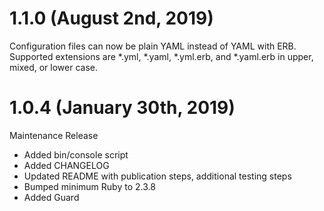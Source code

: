 # 1.1.0 (August 2nd, 2019)

Configuration files can now be plain YAML instead of YAML with ERB. Supported extensions are *.yml, *.yaml, *.yml.erb, and *.yaml.erb in upper, mixed, or lower case.

# 1.0.4 (January 30th, 2019)

Maintenance Release

* Added bin/console script
* Added CHANGELOG
* Updated README with publication steps, additional testing steps
* Bumped minimum Ruby to 2.3.8
* Added Guard
